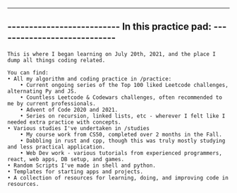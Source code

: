 -------------------------------------------------------------------------------
--------------------------  In this practice pad:  ----------------------------
-------------------------------------------------------------------------------
    
    This is where I began learning on July 20th, 2021, and the place I dump all things coding related.
    
    You can find:
    • All my algorithm and coding practice in /practice:
        • Current ongoing series of the Top 100 liked Leetcode challenges, alternating Py and JS.
        • Countless Leetcode & Codewars challenges, often recommended to me by current professionals.
        • Advent of Code 2020 and 2021.
        • Series on recursion, linked lists, etc - wherever I felt like I needed extra practice with concepts.
    • Various studies I've undertaken in /studies
        • My course work from CS50, completed over 2 months in the Fall.
        • Dabbling in rust and cpp, though this was truly mostly studying and less practical application.
        • Web Dev work - various tutorials from experienced programmers, react, web apps, DB setup, and games.
    • Random Scripts I've made in shell and python.
    • Templates for starting apps and projects.
    • A collection of resources for learning, doing, and improving code in resources.
    